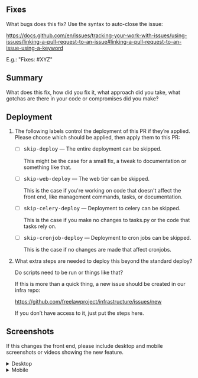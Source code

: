 ## Fixes

What bugs does this fix? Use the syntax to auto-close the issue: 

https://docs.github.com/en/issues/tracking-your-work-with-issues/using-issues/linking-a-pull-request-to-an-issue#linking-a-pull-request-to-an-issue-using-a-keyword

E.g.: "Fixes: #XYZ"


## Summary

What does this fix, how did you fix it, what approach did you take, what gotchas are there in your code or compromises did you make?


## Deployment

1. The following labels control the deployment of this PR if they’re applied. Please choose which should be applied, then apply them to this PR:

   - [ ] <kbd>skip-deploy</kbd> — The entire deployment can be skipped.

        This might be the case for a small fix, a tweak to documentation or something like that.

   - [ ] <kbd>skip-web-deploy</kbd> — The web tier can be skipped.

        This is the case if you're working on code that doesn't affect the front end, like management commands, tasks, or documentation.

   - [ ] <kbd>skip-celery-deploy</kbd> — Deployment to celery can be skipped.

        This is the case if you make no changes to tasks.py or the code that tasks rely on.

   - [ ] <kbd>skip-cronjob-deploy</kbd> — Deployment to cron jobs can be skipped.

        This is the case if no changes are made that affect cronjobs.

1. What extra steps are needed to deploy this beyond the standard deploy?

    Do scripts need to be run or things like that?

    If this is more than a quick thing, a new issue should be created in our infra repo:
    
    https://github.com/freelawproject/infrastructure/issues/new

    If you don’t have access to it, just put the steps here.


## Screenshots

If this changes the front end, please include desktop and mobile screenshots or videos showing the new feature.

<details>
<summary>Desktop</summary>

YOUR IMAGE(S) HERE

</details>


<details>
<summary>Mobile</summary>

YOUR IMAGE(S) HERE

</details>
